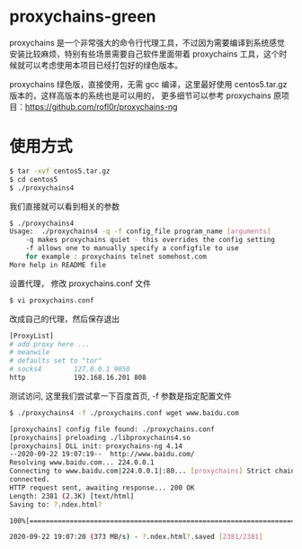 # proxychains-green

proxychains 是一个非常强大的命令行代理工具，不过因为需要编译到系统感觉安装比较麻烦，特别有些场景需要自己软件里面带着 proxychains 工具，这个时候就可以考虑使用本项目已经打包好的绿色版本。

proxychains 绿色版，直接使用，无需 gcc 编译，这里最好使用 centos5.tar.gz 版本的，这样高版本的系统也是可以用的， 更多细节可以参考 proxychains 原项目：https://github.com/rofl0r/proxychains-ng

# 使用方式

```bash
$ tar -xvf centos5.tar.gz
$ cd centos5
$ ./proxychains4
```

我们直接就可以看到相关的参数

```bash
$ ./proxychains4
Usage:	./proxychains4 -q -f config_file program_name [arguments]
	-q makes proxychains quiet - this overrides the config setting
	-f allows one to manually specify a configfile to use
	for example : proxychains telnet somehost.com
More help in README file
```

设置代理， 修改 proxychains.conf 文件

```bash
$ vi proxychains.conf
```

改成自己的代理，然后保存退出

```bash
[ProxyList]
# add proxy here ...
# meanwile
# defaults set to "tor"
# socks4        127.0.0.1 9050
http            192.168.16.201 808
```

测试访问, 这里我们尝试拿一下百度首页, -f 参数是指定配置文件

```bash
$ ./proxychains4 -f ./proxychains.conf wget www.baidu.com

[proxychains] config file found: ./proxychains.conf
[proxychains] preloading ./libproxychains4.so
[proxychains] DLL init: proxychains-ng 4.14
--2020-09-22 19:07:19--  http://www.baidu.com/
Resolving www.baidu.com... 224.0.0.1
Connecting to www.baidu.com|224.0.0.1|:80... [proxychains] Strict chain  ...  192.168.16.201:808  ...  www.baidu.com:80  ...  OK
connected.
HTTP request sent, awaiting response... 200 OK
Length: 2381 (2.3K) [text/html]
Saving to: ?.ndex.html?

100%[===============================================================================================================================>] 2,381       --.-K/s   in 0s      

2020-09-22 19:07:20 (373 MB/s) - ?.ndex.html?.saved [2381/2381]
```
